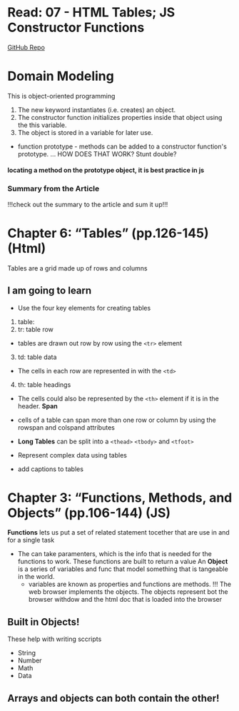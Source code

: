 # Read: 07 - HTML Tables; JS Constructor Functions <br>

[GitHub Repo](https://github.com/Chris-Bortel/Reading-Notes)
# Domain Modeling
This is object-oriented programming

1. The new keyword instantiates (i.e. creates) an object.
2. The constructor function initializes properties inside that object using the this variable.
3. The object is stored in a variable for later use.

- function prototype - methods can be added to a constructor function's prototype. ... HOW DOES THAT WORK? Stunt double?


#### locating a method on the prototype object, it is best practice in js

### Summary from the Article
!!!check out the summary to the article and sum it up!!!
# Chapter 6: “Tables” (pp.126-145) (Html)
Tables are a grid made up of rows and columns
## I am going to learn 
- Use the four key elements for creating tables 

1. table:
2. tr: table row
- tables are drawn out row by row using the `<tr>` element
3. td: table data
- The cells in each row are represented in with the `<td>`
4. th: table headings
- The cells could also be represented by the `<th>` element if it is in the header.
**Span**
- cells of a table can span more than one row or column by using the rowspan and colspand attributes
- **Long Tables** can be split into a `<thead>` `<tbody>` and `<tfoot>`

- Represent complex data using tables
- add captions to tables




# Chapter 3: “Functions, Methods, and Objects” (pp.106-144) (JS)
**Functions** lets us put a set of related statement tocether that are use in and for a single task
- The can take paramenters, which is the info that is needed for the functions to work. These functions are built to return a value
An **Object** is a series of variables and func that model something that is tangeable in the world. 
  - variables are known as properties and functions are methods. !!!
The web browser implements the objects. The objects represent bot the browser withdow and the html doc that is loaded into the browser
## Built in Objects!
These help with writing sccripts
- String
- Number
- Math
- Data

## Arrays and objects can both contain the other!



